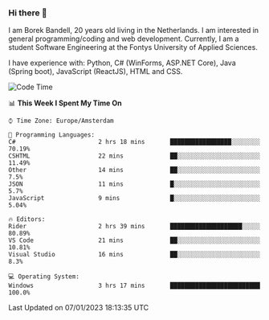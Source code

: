 ### Hi there 👋

I am Borek Bandell, 20 years old living in the Netherlands. I am interested in general programming/coding and web development. Currently, I am a student Software Engineering at the Fontys University of Applied Sciences.

I have experience with: Python, C# (WinForms, ASP.NET Core), Java (Spring boot), JavaScript (ReactJS), HTML and CSS.

<!--START_SECTION:waka-->
![Code Time](http://img.shields.io/badge/Code%20Time-330%20hrs%2053%20mins-blue)

📊 **This Week I Spent My Time On** 

```text
⌚︎ Time Zone: Europe/Amsterdam

💬 Programming Languages: 
C#                       2 hrs 18 mins       █████████████████░░░░░░░░   70.19% 
CSHTML                   22 mins             ██░░░░░░░░░░░░░░░░░░░░░░░   11.49% 
Other                    14 mins             ██░░░░░░░░░░░░░░░░░░░░░░░   7.5% 
JSON                     11 mins             █░░░░░░░░░░░░░░░░░░░░░░░░   5.7% 
JavaScript               9 mins              █░░░░░░░░░░░░░░░░░░░░░░░░   5.04%

🔥 Editors: 
Rider                    2 hrs 39 mins       ████████████████████░░░░░   80.89% 
VS Code                  21 mins             ██░░░░░░░░░░░░░░░░░░░░░░░   10.81% 
Visual Studio            16 mins             ██░░░░░░░░░░░░░░░░░░░░░░░   8.3%

💻 Operating System: 
Windows                  3 hrs 17 mins       █████████████████████████   100.0%

```


 Last Updated on 07/01/2023 18:13:35 UTC
<!--END_SECTION:waka-->

<!--**tcBorek2002/tcBorek2002** is a ✨ _special_ ✨ repository because its `README.md` (this file) appears on your GitHub profile.

Here are some ideas to get you started:

- 🔭 I’m currently working on ...
- 🌱 I’m currently learning ...
- 👯 I’m looking to collaborate on ...
- 🤔 I’m looking for help with ...
- 💬 Ask me about ...
- 📫 How to reach me: ...
- 😄 Pronouns: ...
- ⚡ Fun fact: ...
-->
